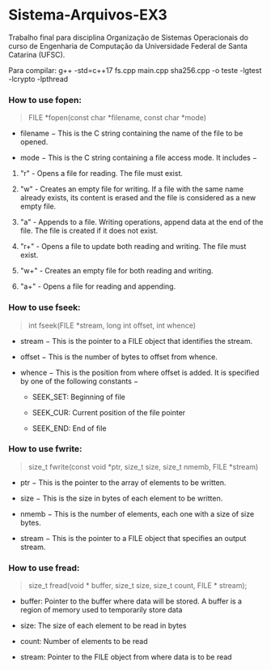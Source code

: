 # Sistema-Arquivos-EX3
Trabalho final para disciplina Organização de Sistemas Operacionais do curso de Engenharia de Computação da Universidade Federal de Santa Catarina (UFSC).

Para compilar: g++ -std=c++17 fs.cpp main.cpp sha256.cpp -o teste -lgtest -lcrypto -lpthread

### How to use fopen:

> FILE *fopen(const char *filename, const char *mode)

* filename − This is the C string containing the name of the file to be opened.

* mode − This is the C string containing a file access mode. It includes −


1. "r" - Opens a file for reading. The file must exist.

2. "w" - Creates an empty file for writing. If a file with the same name already exists, its content is erased and the file is considered as a new empty file.

3. "a" - Appends to a file. Writing operations, append data at the end of the file. The file is created if it does not exist.

4. "r+" - Opens a file to update both reading and writing. The file must exist.

5. "w+" - Creates an empty file for both reading and writing.

6. "a+" - Opens a file for reading and appending.


### How to use fseek:

>int fseek(FILE *stream, long int offset, int whence)

* stream − This is the pointer to a FILE object that identifies the stream.

* offset − This is the number of bytes to offset from whence.

* whence − This is the position from where offset is added. It is specified by one of the following constants −

  * SEEK_SET: Beginning of file
  
  * SEEK_CUR: Current position of the file pointer

  * SEEK_END: End of file

### How to use fwrite:

> size_t fwrite(const void *ptr, size_t size, size_t nmemb, FILE *stream)

* ptr − This is the pointer to the array of elements to be written.

* size − This is the size in bytes of each element to be written.

* nmemb − This is the number of elements, each one with a size of size bytes.

* stream − This is the pointer to a FILE object that specifies an output stream.


### How to use fread:

> size_t fread(void * buffer, size_t size, size_t count, FILE * stream);

* buffer: Pointer to the buffer where data will be stored. A buffer is a region of memory used to temporarily store data

* size: The size of each element to be read in bytes

* count: Number of elements to be read

* stream: Pointer to the FILE object from where data is to be read